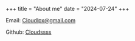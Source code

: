 +++
title = "About me"
date = "2024-07-24"
+++

Email: Cloudlpx@gmail.com

Github: [Cloudssss](https://github.com/Cloudssss)